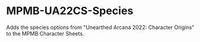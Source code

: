 # MPMB-UA22CS-Species
Adds the species options from "Unearthed Arcana 2022: Character Origins" to the MPMB Character Sheets.
